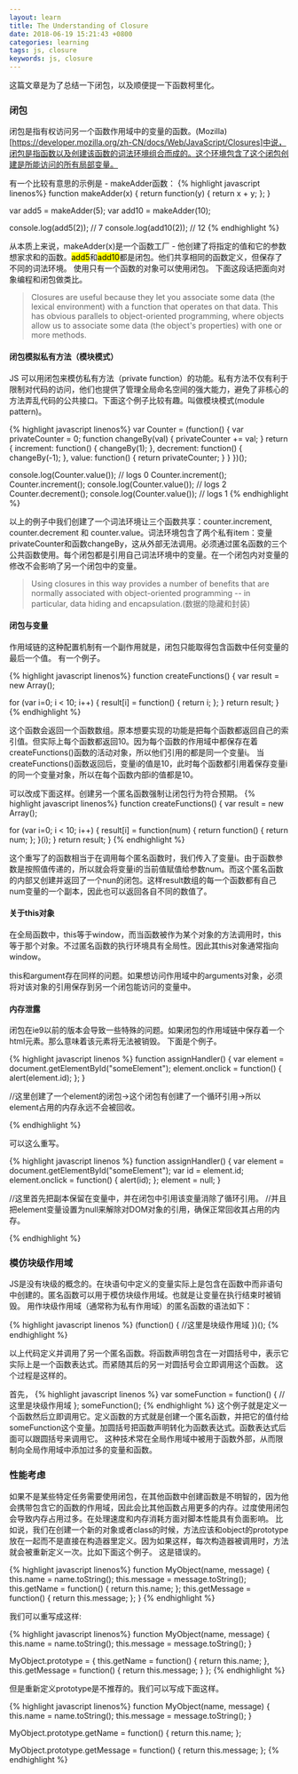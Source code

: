 ```yaml
---
layout: learn
title: The Understanding of Closure
date: 2018-06-19 15:21:43 +0800
categories: learning
tags: js, closure
keywords: js, closure
---
```

这篇文章是为了总结一下闭包，以及顺便提一下函数柯里化。

### 闭包
闭包是指有权访问另一个函数作用域中的变量的函数。(Mozilla)[https://developer.mozilla.org/zh-CN/docs/Web/JavaScript/Closures]中说，闭包是指函数以及创建该函数的词法环境组合而成的。这个环境包含了这个闭包创建是所能访问的所有局部变量。

有一个比较有意思的示例是 - makeAdder函数：
{% highlight javascript linenos%}
function makeAdder(x) {
  return function(y) {
    return x + y;
  };
}

var add5 = makeAdder(5);
var add10 = makeAdder(10);

console.log(add5(2));  // 7
console.log(add10(2)); // 12
{% endhighlight %}

从本质上来说，makeAdder(x)是一个函数工厂 - 他创建了将指定的值和它的参数想家求和的函数。<mark>add5</mark>和<mark>add10</mark>都是闭包。他们共享相同的函数定义，但保存了不同的词法环境。
使用只有一个函数的对象可以使用闭包。
下面这段话把面向对象编程和闭包做类比。
> Closures are useful because they let you associate some data (the lexical environment) with a function that operates on that data. This has obvious parallels to object-oriented programming, where objects allow us to associate some data (the object's properties) with one or more methods.

#### 闭包模拟私有方法（模块模式）
JS 可以用闭包来模仿私有方法（private function）的功能。私有方法不仅有利于限制对代码的访问，他们也提供了管理全局命名空间的强大能力，避免了非核心的方法弄乱代码的公共接口。下面这个例子比较有趣。叫做模块模式(module pattern)。

{% highlight javascript linenos%}
var Counter = (function() {
  var privateCounter = 0;
  function changeBy(val) {
    privateCounter += val;
  }
  return {
    increment: function() {
      changeBy(1);
    },
    decrement: function() {
      changeBy(-1);
    },
    value: function() {
      return privateCounter;
    }
  }
})();

console.log(Counter.value()); // logs 0
Counter.increment();
Counter.increment();
console.log(Counter.value()); // logs 2
Counter.decrement();
console.log(Counter.value()); // logs 1
{% endhighlight %}

以上的例子中我们创建了一个词法环境让三个函数共享：counter.increment, counter.decrement 和 counter.value。词法环境包含了两个私有item：变量privateCounter和函数changeBy，这从外部无法调用。必须通过匿名函数的三个公共函数使用。每个闭包都是引用自己词法环境中的变量。在一个闭包内对变量的修改不会影响了另一个闭包中的变量。

> Using closures in this way provides a number of benefits that are normally associated with object-oriented programming -- in particular, data hiding and encapsulation.(数据的隐藏和封装)

#### 闭包与变量
作用域链的这种配置机制有一个副作用就是，闭包只能取得包含函数中任何变量的最后一个值。
有一个例子。

{% highlight javascript linenos%}
function createFunctions() {
  var result = new Array();

  for (var i=0; i < 10; i++) {
    result[i] = function() {
      return i;
    };
  }
  return result;
}
{% endhighlight %}

这个函数会返回一个函数数组。原本想要实现的功能是把每个函数都返回自己的索引值。但实际上每个函数都返回10。因为每个函数的作用域中都保存在着createFunctions()函数的活动对象，所以他们引用的都是同一个变量i。 当createFunctions()函数返回后，变量i的值是10，此时每个函数都引用着保存变量i的同一个变量对象，所以在每个函数内部i的值都是10。

可以改成下面这样。创建另一个匿名函数强制让闭包行为符合预期。
{% highlight javascript linenos%}
function createFunctions() {
  var result = new Array();

  for (var i=0; i < 10; i++) {
    result[i] = function(num) {
      return function() {
        return num;
      };
    }(i);
  }
  return result;
}
{% endhighlight %}

这个重写了的函数相当于在调用每个匿名函数时，我们传入了变量i。由于函数参数是按照值传递的，所以就会将变量i的当前值赋值给参数num。而这个匿名函数的内部又创建并返回了一个nun的闭包。这样result数组的每一个函数都有自己num变量的一个副本，因此也可以返回各自不同的数值了。

#### 关于this对象
在全局函数中，this等于window，而当函数被作为某个对象的方法调用时，this等于那个对象。不过匿名函数的执行环境具有全局性。因此其this对象通常指向window。

this和argument存在同样的问题。如果想访问作用域中的arguments对象，必须将对该对象的引用保存到另一个闭包能访问的变量中。

#### 内存泄露
闭包在ie9以前的版本会导致一些特殊的问题。如果闭包的作用域链中保存着一个html元素。那么意味着该元素将无法被销毁。
下面是个例子。

{% highlight javascript linenos %}
function assignHandler() {
 var element = document.getElementById("someElement");
 element.onclick = function() {
   alert(element.id);
 };
}

//这里创建了一个element的闭包->这个闭包有创建了一个循环引用->所以element占用的内存永远不会被回收。

{% endhighlight %}

可以这么重写。

{% highlight javascript linenos %}
function assignHandler() {
 var element = document.getElementById("someElement");
 var id = element.id;
 element.onclick = function() {
   alert(id);
 };
 element = null;
}

//这里首先把副本保留在变量中，并在闭包中引用该变量消除了循环引用。
//并且把element变量设置为null来解除对DOM对象的引用，确保正常回收其占用的内存。

{% endhighlight %}

### 模仿块级作用域
JS是没有块级的概念的。在块语句中定义的变量实际上是包含在函数中而非语句中创建的。匿名函数可以用于模仿块级作用域。也就是让变量在执行结束时被销毁。
用作块级作用域（通常称为私有作用域）的匿名函数的语法如下：

{% highlight javascript linenos %}
(function() {
  //这里是块级作用域
})();
{% endhighlight %}

以上代码定义并调用了另一个匿名函数。将函数声明包含在一对圆括号中，表示它实际上是一个函数表达式。而紧随其后的另一对圆括号会立即调用这个函数。
这个过程是这样的。

首先，
{% highlight javascript linenos %}
var someFunction = function() {
  //这里是块级作用域
};
someFunction();
{% endhighlight %}
这个例子就是定义一个函数然后立即调用它。定义函数的方式就是创建一个匿名函数，并把它的值付给someFunction这个变量。加圆括号把函数声明转化为函数表达式。函数表达式后面可以跟圆括号来调用它。
这种技术常在全局作用域中被用于函数外部，从而限制向全局作用域中添加过多的变量和函数。

### 性能考虑
如果不是某些特定任务需要使用闭包，在其他函数中创建函数是不明智的，因为他会携带包含它的函数的作用域，因此会比其他函数占用更多的内存。过度使用闭包会导致内存占用过多。在处理速度和内存消耗方面对脚本性能具有负面影响。
比如说，我们在创建一个新的对象或者class的时候，方法应该和object的prototype放在一起而不是直接在构造器里定义。因为如果这样，每次构造器被调用时，方法就会被重新定义一次。比如下面这个例子。
这是错误的。

{% highlight javascript linenos%}
function MyObject(name, message) {
  this.name =  name.toString();
  this.message = message.toString();
  this.getName = function() {
    return this.name;
  };
  this.getMessage = function() {
    return this.message;
  };
}
{% endhighlight %}

我们可以重写成这样:

{% highlight javascript linenos%}
function MyObject(name, message) {
  this.name =  name.toString();
  this.message = message.toString();
}

MyObject.prototype = {
  this.getName = function() {
    return this.name;
  },
  this.getMessage = function() {
    return this.message;
  }
};
{% endhighlight %}

但是重新定义prototype是不推荐的。我们可以写成下面这样。

{% highlight javascript linenos%}
function MyObject(name, message) {
  this.name =  name.toString();
  this.message = message.toString();
}

MyObject.prototype.getName = function() {
  return this.name;
};

MyObject.prototype.getMessage = function() {
  return this.message;
};
{% endhighlight %}
